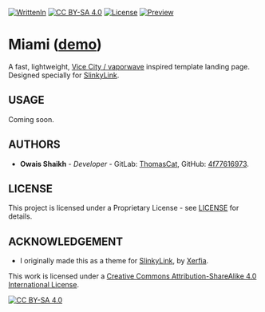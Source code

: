 [![WrittenIn](https://img.shields.io/badge/Made%20with-HTML%20/%20CSS-1f425f.svg)](https://www.w3.org/html/)
[![CC BY-SA 4.0][cc-by-sa-shield]][cc-by-sa]
[![License](https://img.shields.io/badge/Code%20License-Proprietary-purple)](LICENSE)
[![Preview](https://img.shields.io/badge/Preview-Click%20Here!-blue)](https://thomascat.gitlab.io/miami/)

# Miami ([demo](https://4f77616973.github.io/miami-theme/))

A fast, lightweight, [Vice City / vaporwave](https://entertainment.directv.com/did-grand-theft-auto-vice-city-invent-vaporwave/) inspired template landing page. Designed specially for [SlinkyLink](https://slnky.link).

## USAGE

Coming soon.

## AUTHORS

* **Owais Shaikh** - *Developer* - GitLab: [ThomasCat](https://gitlab.com/ThomasCat), GitHub: [4f77616973](https://github.com/4f77616973).

## LICENSE

This project is licensed under a Proprietary License - see [LICENSE](LICENSE) for details.

## ACKNOWLEDGEMENT

* I originally made this as a theme for [SlinkyLink](https://slnky.link/), by [Xerfia](https://www.xerfia.com/).

This work is licensed under a
[Creative Commons Attribution-ShareAlike 4.0 International License][cc-by-sa].

[![CC BY-SA 4.0][cc-by-sa-image]][cc-by-sa]

[cc-by-sa]: http://creativecommons.org/licenses/by-sa/4.0/
[cc-by-sa-image]: https://licensebuttons.net/l/by-sa/4.0/88x31.png
[cc-by-sa-shield]: https://img.shields.io/badge/License-CC%20BY--SA%204.0-lightgrey.svg
